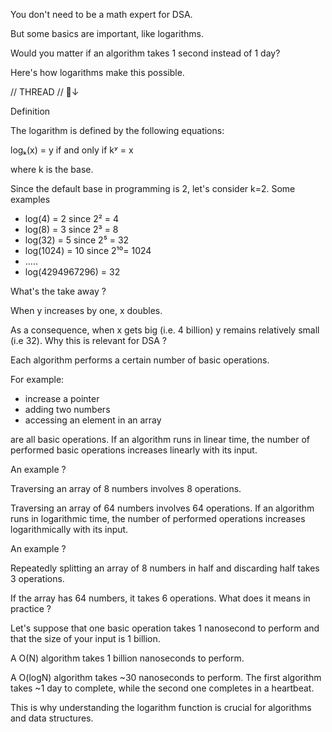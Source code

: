 You don't need to be a math expert for DSA.

But some basics are important, like logarithms.

Would you matter if an algorithm takes 1 second instead of 1 day?

Here's how logarithms make this possible.

// THREAD // 🧵↓

Definition

The logarithm is defined by the following equations:

logₖ(x) = y if and only if kʸ = x

where k is the base.

Since the default base in programming is 2, let's consider k=2. Some examples

- log(4) = 2 since 2² = 4
- log(8) = 3 since 2³ = 8
- log(32) = 5 since 2⁵ = 32
- log(1024) = 10 since 2¹⁰= 1024
- .....
- log(4294967296) = 32

What's the take away ?

When y increases by one, x doubles.

As a consequence, when x gets big (i.e. 4 billion) y remains relatively small (i.e 32). Why this is relevant for DSA ?

Each algorithm performs a certain number of basic operations.

For example:

- increase a pointer
- adding two numbers
- accessing an element in an array

are all basic operations. If an algorithm runs in linear time, the number of performed basic operations increases linearly with its input.

An example ?

Traversing an array of 8 numbers involves 8 operations.

Traversing an array of 64 numbers involves 64 operations. If an algorithm runs in logarithmic time, the number of performed operations increases logarithmically with its input.

An example ?

Repeatedly splitting an array of 8 numbers in half and discarding half takes 3 operations.

If the array has 64 numbers, it takes 6 operations. What does it means in practice ?

Let's suppose that one basic operation takes 1 nanosecond to perform and that the size of your input is 1 billion.

A O(N) algorithm takes 1 billion nanoseconds to perform.

A O(logN) algorithm takes ~30 nanoseconds to perform. The first algorithm takes ~1 day to complete, while the second one completes in a heartbeat.

This is why understanding the logarithm function is crucial for algorithms and data structures.
